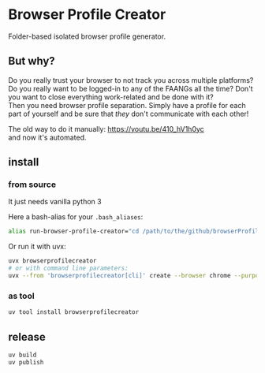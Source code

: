 # Browser Profile Creator

Folder-based isolated browser profile generator.

## But why?

Do you really trust your browser to not track you across multiple platforms? Do you really want to be logged-in to any
of the FAANGs all the time? Don't you want to close everything work-related and be done with it?  
Then you need browser profile separation. Simply have a profile for each part of yourself and be sure that _they_ don't
communicate with each other!

The old way to do it manually: https://youtu.be/410_hV1h0yc  
and now it's automated.  

## install

### from source

It just needs vanilla python 3

Here a bash-alias for your `.bash_aliases`:  
```bash
alias run-browser-profile-creator="cd /path/to/the/github/browserProfileCreator && python3 main_vanilla.py"
```

Or run it with uvx:
```bash
uvx browserprofilecreator
# or with command line parameters:
uvx --from 'browserprofilecreator[cli]' create --browser chrome --purpose "de-googlify yourself"
```

### as tool

```bash
uv tool install browserprofilecreator
```

## release

```bash
uv build
uv publish
```

